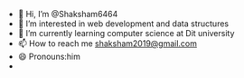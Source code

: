 - 👋 Hi, I’m @Shaksham6464
- 👀 I’m interested in web development and data structures
- 🌱 I’m currently learning computer science at Dit university 
- 📫 How to reach me shaksham2019@gmail.com
- 😄 Pronouns:him
- 

<!---
Shaksham6464/Shaksham6464 is a ✨ special ✨ repository because its `README.md` (this file) appears on your GitHub profile.
You can click the Preview link to take a look at your changes.
--->
